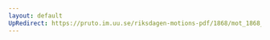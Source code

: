 ```yaml
---
layout: default
UpRedirect: https://pruto.im.uu.se/riksdagen-motions-pdf/1868/mot_1868__ak__305/mot_1868__ak__305-002.pdf
---
```

